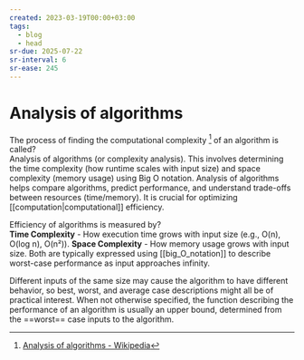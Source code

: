 ```yaml
---
created: 2023-03-19T00:00+03:00
tags:
  - blog
  - head
sr-due: 2025-07-22
sr-interval: 6
sr-ease: 245
---
```


# Analysis of algorithms

The process of finding the computational complexity [^1] of an algorithm is called?
<br class="f">
Analysis of algorithms (or complexity analysis). This involves determining the time complexity (how runtime scales with input size) and space complexity (memory usage) using Big O notation.
Analysis of algorithms helps compare algorithms, predict performance, and understand trade-offs between resources (time/memory). It is crucial for optimizing [[computation|computational]] efficiency.

Efficiency of algorithms is measured by?
<br class="f">
**Time Complexity** - How execution time grows with input size (e.g., O(n), O(log n), O(n²)). **Space Complexity** - How memory usage grows with input size.
Both are typically expressed using [[big_O_notation]] to describe worst-case performance as input approaches infinity. <!--SR:!2025-08-03,5,245-->

Different inputs of the same size may cause the algorithm to have different behavior, so best, worst, and average case descriptions might all be of practical interest. When not otherwise specified, the function describing the performance of an algorithm is usually an upper bound, determined from the ==worst== case inputs to the algorithm. <!--SR:!2025-08-04,5,247-->

[^1]: [Analysis of algorithms - Wikipedia](https://en.wikipedia.org/wiki/Analysis_of_algorithms)
